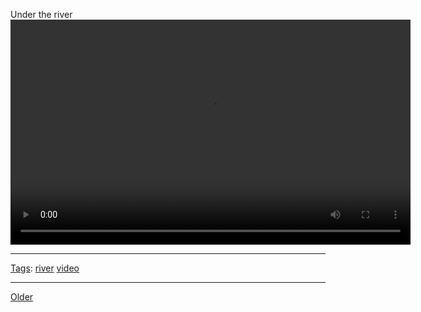 <!--
title: Under the river
date: 2020-06-28T14:56:50.807Z
tags: river, video
-->









Under the river
<video controls="controls" autoplay="autoplay" src="101288164262.mp4" type="video/mp4" width="640" height="360"></video>

<!--BOTTOM-POST-NAVIGATION-->
---

[Tags](tags.md): [river](tag-river.md) [video](tag-video.md)

---

[Older](101288236737.md)